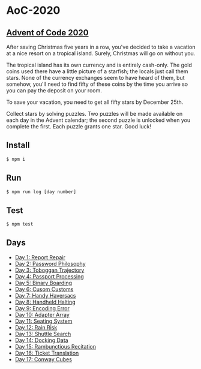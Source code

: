 # AoC-2020

## [Advent of Code 2020](http://adventofcode.com/2020)

After saving Christmas five years in a row, you've decided to take a vacation at a nice resort on a tropical island. Surely, Christmas will go on without you.

The tropical island has its own currency and is entirely cash-only. The gold coins used there have a little picture of a starfish; the locals just call them stars. None of the currency exchanges seem to have heard of them, but somehow, you'll need to find fifty of these coins by the time you arrive so you can pay the deposit on your room.

To save your vacation, you need to get all fifty stars by December 25th.

Collect stars by solving puzzles. Two puzzles will be made available on each day in the Advent calendar; the second puzzle is unlocked when you complete the first. Each puzzle grants one star. Good luck!

## Install

```bash
$ npm i
```

## Run

```bash
$ npm run log [day number]
```

## Test

```bash
$ npm test
```

## Days

- [Day 1: Report Repair](day_01/)
- [Day 2: Password Philosophy](day_02/)
- [Day 3: Toboggan Trajectory](day_03/)
- [Day 4: Passport Processing](day_04/)
- [Day 5: Binary Boarding](day_05/)
- [Day 6: Cusom Customs](day_06/)
- [Day 7: Handy Haversacs](day_07/)
- [Day 8: Handheld Halting](day_08/)
- [Day 9: Encoding Error](day_09/)
- [Day 10: Adapter Array](day_10/)
- [Day 11: Seating System](day_11/)
- [Day 12: Rain Risk](day_12/)
- [Day 13: Shuttle Search](day_13/)
- [Day 14: Docking Data](day_14/)
- [Day 15: Rambunctious Recitation](day_15/)
- [Day 16: Ticket Translation](day_16/)
- [Day 17: Conway Cubes](day_17/)
